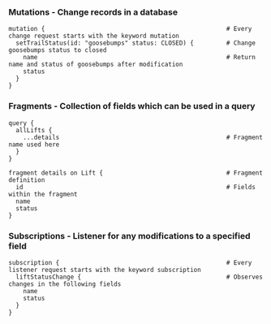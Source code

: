 ### Mutations - Change records in a database
    mutation {                                                  # Every change request starts with the keyword mutation
      setTrailStatus(id: "goosebumps" status: CLOSED) {         # Change goosebumps status to closed
        name                                                    # Return name and status of goosebumps after modification
        status
      }
    }

### Fragments - Collection of fields which can be used in a query
    query {
      allLifts {
        ...details                                              # Fragment name used here
      }
    }

    fragment details on Lift {                                  # Fragment definition
      id                                                        # Fields within the fragment
      name
      status
    }

### Subscriptions - Listener for any modifications to a specified field
    subscription {                                              # Every listener request starts with the keyword subscription
      liftStatusChange {                                        # Observes changes in the following fields
        name
        status
      }
    }